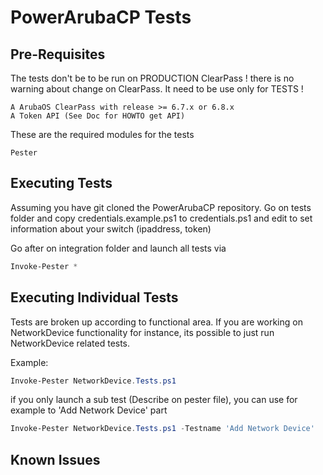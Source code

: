 # PowerArubaCP Tests

## Pre-Requisites

The tests don't be to be run on PRODUCTION ClearPass ! there is no warning about change on ClearPass.
It need to be use only for TESTS !

    A ArubaOS ClearPass with release >= 6.7.x or 6.8.x
    A Token API (See Doc for HOWTO get API)

These are the required modules for the tests

    Pester

## Executing Tests

Assuming you have git cloned the PowerArubaCP repository. Go on tests folder and copy credentials.example.ps1 to credentials.ps1 and edit to set information about your switch (ipaddress, token)

Go after on integration folder and launch all tests via

```powershell
Invoke-Pester *
```

<!--
It is possible to custom some settings when launch test (like vlan id use for vlan test or port used), you need to uncommented following line on credentials.ps1

```powershell
$pester_vlan = XX
$pester_vlanport = XX
...
```
-->

## Executing Individual Tests

Tests are broken up according to functional area. If you are working on NetworkDevice functionality for instance, its possible to just run NetworkDevice related tests.

Example:

```powershell
Invoke-Pester NetworkDevice.Tests.ps1
```

if you only launch a sub test (Describe on pester file), you can use for example to 'Add Network Device' part

```powershell
Invoke-Pester NetworkDevice.Tests.ps1 -Testname 'Add Network Device'
```

## Known Issues